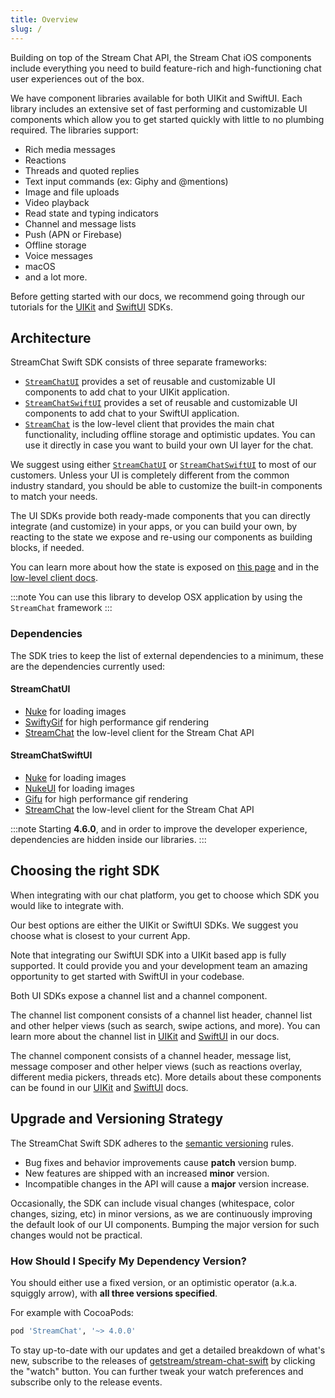 ```yaml
---
title: Overview
slug: /
---
```


Building on top of the Stream Chat API, the Stream Chat iOS components include everything you need to build feature-rich and high-functioning chat user experiences out of the box.

We have component libraries available for both UIKit and SwiftUI. Each library includes an extensive set of fast performing and customizable UI components which allow you to get started quickly with little to no plumbing required. The libraries support:

- Rich media messages
- Reactions
- Threads and quoted replies
- Text input commands (ex: Giphy and @mentions)
- Image and file uploads
- Video playback
- Read state and typing indicators
- Channel and message lists
- Push (APN or Firebase)
- Offline storage
- Voice messages
- macOS
- and a lot more.

Before getting started with our docs, we recommend going through our tutorials for the [UIKit](https://getstream.io/tutorials/ios-uikit-chat/) and [SwiftUI](https://getstream.io/tutorials/ios-chat/) SDKs.

## Architecture

StreamChat Swift SDK consists of three separate frameworks:

- [`StreamChatUI`](../uikit/getting-started.md) provides a set of reusable and customizable UI components to add chat to your UIKit application.
- [`StreamChatSwiftUI`](../swiftui/getting-started.md) provides a set of reusable and customizable UI components to add chat to your SwiftUI application.
- [`StreamChat`](https://getstream.io/chat/docs/ios-swift/?language=swift) is the low-level client that provides the main chat functionality, including offline storage and optimistic updates. You can use it directly in case you want to build your own UI layer for the chat.

We suggest using either [`StreamChatUI`](../uikit/getting-started.md) or [`StreamChatSwiftUI`](../swiftui/getting-started.md) to most of our customers. Unless your UI is completely different from the common industry standard, you should be able to customize the built-in components to match your needs.

The UI SDKs provide both ready-made components that you can directly integrate (and customize) in your apps, or you can build your own, by reacting to the state we expose and re-using our components as building blocks, if needed.

You can learn more about how the state is exposed on [this page](../client/llc-client-overview.md) and in the [low-level client docs](https://getstream.io/chat/docs/ios-swift/?language=swift).

:::note
You can use this library to develop OSX application by using the `StreamChat` framework
:::

### Dependencies

The SDK tries to keep the list of external dependencies to a minimum, these are the dependencies currently used:

#### StreamChatUI

- [Nuke](https://github.com/kean/Nuke) for loading images  
- [SwiftyGif](https://github.com/kirualex/SwiftyGif) for high performance gif rendering
- [StreamChat]((https://getstream.io/chat/docs/ios-swift/?language=swift)) the low-level client for the Stream Chat API

#### StreamChatSwiftUI

- [Nuke](https://github.com/kean/Nuke) for loading images  
- [NukeUI](https://github.com/kean/Nuke) for loading images  
- [Gifu](https://github.com/kaishin/Gifu) for high performance gif rendering
- [StreamChat]((https://getstream.io/chat/docs/ios-swift/?language=swift)) the low-level client for the Stream Chat API

:::note
Starting **4.6.0**, and in order to improve the developer experience, dependencies are hidden inside our libraries.
:::

## Choosing the right SDK

When integrating with our chat platform, you get to choose which SDK you would like to integrate with.

Our best options are either the UIKit or SwiftUI SDKs. We suggest you choose what is closest to your current App.

Note that integrating our SwiftUI SDK into a UIKit based app is fully supported. It could provide you and your development team an amazing opportunity to get started with SwiftUI in your codebase.

Both UI SDKs expose a channel list and a channel component. 

The channel list component consists of a channel list header, channel list and other helper views (such as search, swipe actions, and more). You can learn more about the channel list in [UIKit](https://getstream.io/chat/docs/sdk/ios/uikit/components/channel-list/) and [SwiftUI](https://getstream.io/chat/docs/sdk/ios/swiftui/channel-list-components/helper-views/) in our docs.

The channel component consists of a channel header, message list, message composer and other helper views (such as reactions overlay, different media pickers, threads etc). More details about these components can be found in our [UIKit](https://getstream.io/chat/docs/sdk/ios/uikit/components/channel/) and [SwiftUI](https://getstream.io/chat/docs/sdk/ios/swiftui/chat-channel-components/overview/) docs.

## Upgrade and Versioning Strategy

The StreamChat Swift SDK adheres to the [semantic versioning](https://semver.org/) rules. 

- Bug fixes and behavior improvements cause **patch** version bump. 
- New features are shipped with an increased **minor** version. 
- Incompatible changes in the API will cause a **major** version increase.

Occasionally, the SDK can include visual changes (whitespace, color changes, sizing, etc) in minor versions, as we are continuously improving the default look of our UI components. Bumping the major version for such changes would not be practical. 


### How Should I Specify My Dependency Version? 

You should either use a fixed version, or an optimistic operator (a.k.a. squiggly arrow), with **all three versions specified**.

For example with CocoaPods:

```ruby 
pod 'StreamChat', '~> 4.0.0'
```

To stay up-to-date with our updates and get a detailed breakdown of what's new, subscribe to the releases of [getstream/stream-chat-swift](https://github.com/GetStream/stream-chat-swift/releases) by clicking the "watch" button. You can further tweak your watch preferences and subscribe only to the release events.

